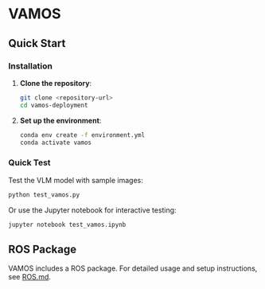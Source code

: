 # VAMOS 
## Quick Start

### Installation

1. **Clone the repository**:
   ```bash
   git clone <repository-url>
   cd vamos-deployment
   ```

2. **Set up the environment**:
   ```bash
   conda env create -f environment.yml
   conda activate vamos
   ```

### Quick Test

Test the VLM model with sample images:

```bash
python test_vamos.py
```

Or use the Jupyter notebook for interactive testing:

```bash
jupyter notebook test_vamos.ipynb
```

## ROS Package

VAMOS includes a ROS package. For detailed usage and setup instructions, see [ROS.md](ROS.md).